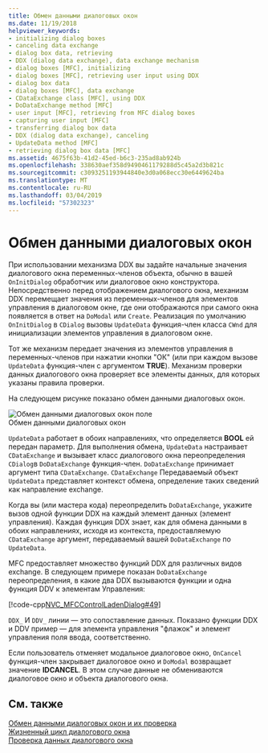 ```yaml
---
title: Обмен данными диалоговых окон
ms.date: 11/19/2018
helpviewer_keywords:
- initializing dialog boxes
- canceling data exchange
- dialog box data, retrieving
- DDX (dialog data exchange), data exchange mechanism
- dialog boxes [MFC], initializing
- dialog boxes [MFC], retrieving user input using DDX
- dialog box data
- dialog boxes [MFC], data exchange
- CDataExchange class [MFC], using DDX
- DoDataExchange method [MFC]
- user input [MFC], retrieving from MFC dialog boxes
- capturing user input [MFC]
- transferring dialog box data
- DDX (dialog data exchange), canceling
- UpdateData method [MFC]
- retrieving dialog box data [MFC]
ms.assetid: 4675f63b-41d2-45ed-b6c3-235ad8ab924b
ms.openlocfilehash: 338630aef358d9490461179288d5c45a2d3b821c
ms.sourcegitcommit: c3093251193944840e3d0a068ecc30e6449624ba
ms.translationtype: MT
ms.contentlocale: ru-RU
ms.lasthandoff: 03/04/2019
ms.locfileid: "57302323"
---
```

# <a name="dialog-data-exchange"></a>Обмен данными диалоговых окон

При использовании механизма DDX вы задайте начальные значения диалогового окна переменных-членов объекта, обычно в вашей `OnInitDialog` обработчик или диалоговое окно конструктора. Непосредственно перед отображением диалогового окна, механизм DDX перемещает значения из переменных-членов для элементов управления в диалоговом окне, где они отображаются при самого окна появляется в ответ на `DoModal` или `Create`. Реализация по умолчанию `OnInitDialog` в `CDialog` вызовы `UpdateData` функция-член класса `CWnd` для инициализации элементов управления в диалоговом окне.

Тот же механизм передает значения из элементов управления в переменных-членов при нажатии кнопки "ОК" (или при каждом вызове `UpdateData` функция-член с аргументом **TRUE**). Механизм проверки данных диалогового окна проверяет все элементы данных, для которых указаны правила проверки.

На следующем рисунке показано обмен данными диалоговых окон.

![Обмен данными диалоговых окон поле](../mfc/media/vc379d1.gif "обмен данными диалогового окна") <br/>
Обмен данными диалоговых окон

`UpdateData` работает в обоих направлениях, что определяется **BOOL** ей передан параметр. Для выполнения обмена, `UpdateData` настраивает `CDataExchange` и вызывает класс диалогового окна переопределения `CDialog`в `DoDataExchange` функция-член. `DoDataExchange` принимает аргумент типа `CDataExchange`. `CDataExchange` Передаваемый объект `UpdateData` представляет контекст обмена, определение таких сведений как направление exchange.

Когда вы (или мастера кода) переопределить `DoDataExchange`, укажите вызов одной функции DDX на каждый элемент данных (элемент управления). Каждая функция DDX знает, как для обмена данными в обоих направлениях, исходя из контекста, предоставляемую `CDataExchange` аргумент, передаваемый вашей `DoDataExchange` по `UpdateData`.

MFC предоставляет множество функций DDX для различных видов exchange. В следующем примере показан `DoDataExchange` переопределения, в какие два DDX вызываются функции и одна функция DDV к элементам Управления:

[!code-cpp[NVC_MFCControlLadenDialog#49](../mfc/codesnippet/cpp/dialog-data-exchange_1.cpp)]

`DDX_` И `DDV_` линии — это сопоставление данных. Показано функции DDX и DDV пример — для элемента управления "флажок" и элемент управления поля ввода, соответственно.

Если пользователь отменяет модальное диалоговое окно, `OnCancel` функция-член закрывает диалоговое окно и `DoModal` возвращает значение **IDCANCEL**. В этом случае данные не обмениваются диалоговое окно и объекта диалогового окна.

## <a name="see-also"></a>См. также

[Обмен данными диалоговых окон и их проверка](../mfc/dialog-data-exchange-and-validation.md)<br/>
[Жизненный цикл диалогового окна](../mfc/life-cycle-of-a-dialog-box.md)<br/>
[Проверка данных диалогового окна](../mfc/dialog-data-validation.md)
